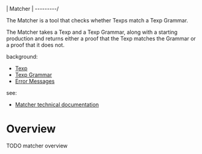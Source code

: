 | Matcher |
\---------/

The Matcher is a tool that checks whether Texps match a Texp Grammar.

The Matcher takes a Texp and a Texp Grammar, along with a starting production
and returns either a proof that the Texp matches the Grammar or a proof that it
does not.

background:
- [Texp](texp.md)
- [Texp Grammar](texp-grammar.md)
- [Error Messages](error-messages.md)

see:
- [Matcher technical documentation](matcher-tech.md)

# Overview

TODO matcher overview
